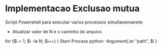 # Implementacao Exclusao mutua

Script Powershell para executar varios processos simultanemanete:

- Atualizar valor de N e o caminho do arquivo

for ($i = 1; $i -le N; $i++) {
    Start-Process python -ArgumentList "path", $i
}